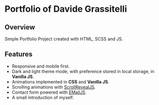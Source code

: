 # Portfolio of Davide Grassitelli

## Overview
Simple Portfolio Project created with HTML, SCSS and JS.

## Features
- Responsive and mobile first.
- Dark and light theme mode, with preference stored in local storage, in **Vanilla JS**.
- Animations implemented in **CSS** and **Vanilla JS**.
- Scrolling animations with [ScrollRevealJS](https://scrollrevealjs.org/).
- Contact form powered with [EMailJS](https://www.emailjs.com/).
- A small introduction of myself.

